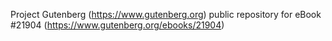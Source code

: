 Project Gutenberg (https://www.gutenberg.org) public repository for eBook #21904 (https://www.gutenberg.org/ebooks/21904)
